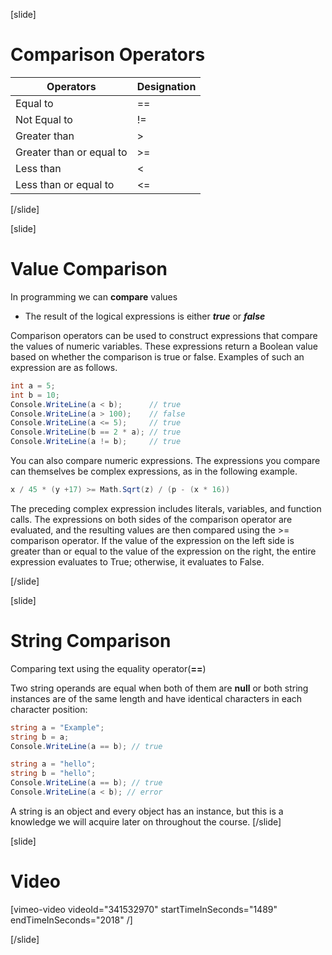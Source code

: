 [slide]
# Comparison Operators
|Operators|Designation|
|---------|-----------|
| Equal to |   == |
| Not Equal to |   != |
| Greater than |   > |
| Greater than or equal to |   >= |
| Less than |   < |
| Less than or equal to |   <= |
[/slide]

[slide]
# Value Comparison
In programming we can **compare** values

  * The result of the logical expressions is either ***true*** or ***false***

Comparison operators can be used to construct expressions that compare the values
of numeric variables. These expressions return a Boolean value based on whether
the comparison is true or false. Examples of such an expression are as follows.

```csharp
int a = 5;
int b = 10;
Console.WriteLine(a < b);      // true
Console.WriteLine(a > 100);    // false
Console.WriteLine(a <= 5);     // true
Console.WriteLine(b == 2 * a); // true
Console.WriteLine(a != b);     // true
```
You can also compare numeric expressions. The expressions you compare can themselves
be complex expressions, as in the following example.
```csharp
x / 45 * (y +17) >= Math.Sqrt(z) / (p - (x * 16))
```
The preceding complex expression includes literals, variables, and function calls. 
The expressions on both sides of the comparison operator are evaluated, and the resulting
values are then compared using the >= comparison operator. If the value of the expression
on the left side is greater than or equal to the value of the expression on the right, the
entire expression evaluates to True; otherwise, it evaluates to False.

[/slide]

[slide]
# String Comparison
Comparing text using the equality operator(**==**)

Two string operands are equal when both of them are **null** or both string instances are of 
the same length and have identical characters in each character position:
```csharp
string a = "Examplе";
string b = a;
Console.WriteLine(a == b); // true
```
```csharp
string a = "hello";
string b = "hello";
Console.WriteLine(a == b); // true
Console.WriteLine(a < b); // error
```
A string is an object and every object has an instance, but this is a knowledge we will
acquire later on throughout the course.
[/slide]

[slide]
# Video

[vimeo-video videoId="341532970" startTimeInSeconds="1489" endTimeInSeconds="2018" /]

[/slide]
